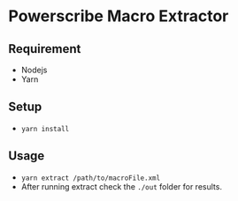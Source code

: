 # Powerscribe Macro Extractor
## Requirement
* Nodejs
* Yarn
## Setup
* `yarn install`
## Usage
* `yarn extract /path/to/macroFile.xml`
* After running extract check the `./out` folder for results.
